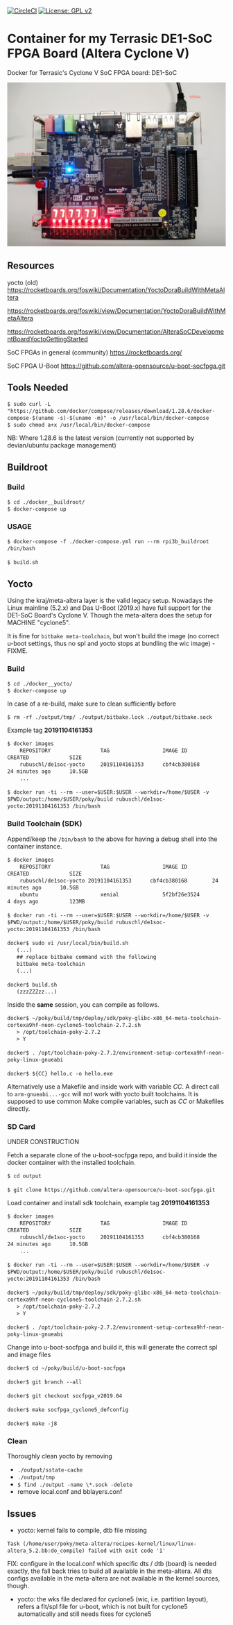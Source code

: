 [![CircleCI](https://circleci.com/gh/Rubusch/docker__cyclone-v__de1-soc-fpga.svg?style=shield)](https://circleci.com/gh/Rubusch/docker__cyclone-v__de1-soc-fpga)
[![License: GPL v2](https://img.shields.io/badge/License-GPL%20v2-blue.svg)](https://www.gnu.org/licenses/old-licenses/gpl-2.0.en.html)


# Container for my Terrasic DE1-SoC FPGA Board (Altera Cyclone V)

Docker for Terrasic's Cyclone V SoC FPGA board: DE1-SoC

![Cabeling](pics/setup.jpg)



## Resources

yocto (old)
https://rocketboards.org/foswiki/Documentation/YoctoDoraBuildWithMetaAltera

https://rocketboards.org/foswiki/view/Documentation/YoctoDoraBuildWithMetaAltera

https://rocketboards.org/foswiki/view/Documentation/AlteraSoCDevelopmentBoardYoctoGettingStarted

SoC FPGAs in general (community)
https://rocketboards.org/


SoC FPGA U-Boot
https://github.com/altera-opensource/u-boot-socfpga.git


## Tools Needed

```
$ sudo curl -L "https://github.com/docker/compose/releases/download/1.28.6/docker-compose-$(uname -s)-$(uname -m)" -o /usr/local/bin/docker-compose
$ sudo chmod a+x /usr/local/bin/docker-compose
```

NB: Where 1.28.6 is the latest version (currently not supported by devian/ubuntu package management)  


## Buildroot

### Build

```
$ cd ./docker__buildroot/
$ docker-compose up
```


### USAGE

```
$ docker-compose -f ./docker-compose.yml run --rm rpi3b_buildroot /bin/bash

$ build.sh
```


## Yocto

Using the kraj/meta-altera layer is the valid legacy setup. Nowadays the Linux mainline (5.2.x) and Das U-Boot (2019.x) have full support for the DE1-SoC Board's Cyclone V. Though the meta-altera does the setup for MACHINE "cyclone5".  

It is fine for ``bitbake meta-toolchain``, but won't build the image (no correct u-boot settings, thus no spl and yocto stops at bundling the wic image) - FIXME.  



### Build

```
$ cd ./docker__yocto/
$ docker-compose up
```

In case of a re-build, make sure to clean sufficiently before  

```
$ rm -rf ./output/tmp/ ./output/bitbake.lock ./output/bitbake.sock
```

Example tag **20191104161353**

```
$ docker images
    REPOSITORY                TAG                 IMAGE ID            CREATED             SIZE
    rubuschl/de1soc-yocto     20191104161353      cbf4cb380168        24 minutes ago      10.5GB
    ...

$ docker run -ti --rm --user=$USER:$USER --workdir=/home/$USER -v $PWD/output:/home/$USER/poky/build rubuschl/de1soc-yocto:20191104161353 /bin/bash
```


### Build Toolchain (SDK)

Append/keep the ``/bin/bash`` to the above for having a debug shell into the container instance.  

```
$ docker images
    REPOSITORY                TAG                 IMAGE ID            CREATED             SIZE
    rubuschl/de1soc-yocto 20191104161353      cbf4cb380168        24 minutes ago      10.5GB
    ubuntu                    xenial              5f2bf26e3524        4 days ago          123MB

$ docker run -ti --rm --user=$USER:$USER --workdir=/home/$USER -v $PWD/output:/home/$USER/poky/build rubuschl/de1soc-yocto:20191104161353 /bin/bash

docker$ sudo vi /usr/local/bin/build.sh
   (...)
   ## replace bitbake command with the following
   bitbake meta-toolchain
   (...)

docker$ build.sh
   (zzzZZZzz...)
```

Inside the **same** session, you can compile as follows.  

```
docker$ ~/poky/build/tmp/deploy/sdk/poky-glibc-x86_64-meta-toolchain-cortexa9hf-neon-cyclone5-toolchain-2.7.2.sh
   > /opt/toolchain-poky-2.7.2
   > Y

docker$ . /opt/toolchain-poky-2.7.2/environment-setup-cortexa9hf-neon-poky-linux-gnueabi

docker$ ${CC} hello.c -o hello.exe
```

Alternatively use a Makefile and inside work with variable _CC_. A direct call to ``arm-gnueabi...-gcc`` will not work with yocto built toolchains. It is supposed to use common Make compile variables, such as _CC_ or Makefiles directly.  



### SD Card

UNDER CONSTRUCTION  

Fetch a separate clone of the u-boot-socfpga repo, and build it inside the docker container with the installed toolchain.  

```
$ cd output

$ git clone https://github.com/altera-opensource/u-boot-socfpga.git
```

Load container and install sdk toolchain, example tag **20191104161353**  

```
$ docker images
    REPOSITORY                TAG                 IMAGE ID            CREATED             SIZE
    rubuschl/de1soc-yocto     20191104161353      cbf4cb380168        24 minutes ago      10.5GB
    ...

$ docker run -ti --rm --user=$USER:$USER --workdir=/home/$USER -v $PWD/output:/home/$USER/poky/build rubuschl/de1soc-yocto:20191104161353 /bin/bash

docker$ ~/poky/build/tmp/deploy/sdk/poky-glibc-x86_64-meta-toolchain-cortexa9hf-neon-cyclone5-toolchain-2.7.2.sh
   > /opt/toolchain-poky-2.7.2
   > Y

docker$ . /opt/toolchain-poky-2.7.2/environment-setup-cortexa9hf-neon-poky-linux-gnueabi
```

Change into u-boot-socfpga and build it, this will generate the correct spl and image files  

```
docker$ cd ~/poky/build/u-boot-socfpga

docker$ git branch --all

docker$ git checkout socfpga_v2019.04

docker$ make socfpga_cyclone5_defconfig

docker$ make -j8
```



### Clean

Thoroughly clean yocto by removing  
* ``./output/sstate-cache``
* ``./output/tmp``
* ``$ find ./output -name \*.sock -delete``
* remove local.conf and bblayers.conf



## Issues

* yocto: kernel fails to compile, dtb file missing  

```
Task (/home/user/poky/meta-altera/recipes-kernel/linux/linux-altera_5.2.bb:do_compile) failed with exit code '1'
```

FIX: configure in the local.conf which specific dts / dtb (board) is needed exactly, the fall back tries to build all available in the meta-altera. All dts configs available in the meta-altera are not available in the kernel sources, though.  

* yocto: the wks file declared for cyclone5 (wic, i.e. partition layout), refers a fit/spl file for u-boot, which is not built for cyclone5 automatically and still needs fixes for cyclone5  
